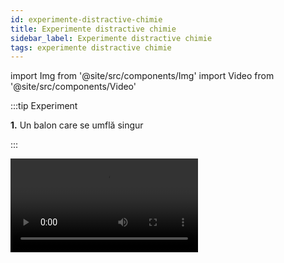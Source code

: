 ```yaml
---
id: experimente-distractive-chimie
title: Experimente distractive chimie
sidebar_label: Experimente distractive chimie
tags: experimente distractive chimie
---
```


import Img from '@site/src/components/Img'
import Video from '@site/src/components/Video'




:::tip Experiment

**1.** Un balon care se umflă singur

:::

<Video src="https://www.youtube.com/embed/kzDJyJ-fFOs" />


<br></br>
<br></br>


:::tip Experiment

**2.** Culorile curcubeului pe o mină de grafit!

:::

<Video src="https://www.youtube.com/embed/M_95vV_cib8" />


<br></br>
<br></br>


:::tip Experiment

**3.** Un bliţ din secolul al  XIX-lea!

:::

<Video src="https://www.youtube.com/embed/01ATTRJp7Bo" />


<br></br>
<br></br>

:::tip Experiment

**4.** Vrei să fii si tu un alchimist şi să transformi fierul în cupru?

:::

<Video src="https://www.youtube.com/embed/8E7UoWwzo7Q" />


<br></br>
<br></br>


:::tip Experiment

**5.** Dopul propulsat de hidrogen. Atentie, imagini care va pot afecta emotional!

:::

<Video src="https://www.youtube.com/embed/Ox7t2W6qVQw" />


<br></br>
<br></br>

:::tip Experiment

**6.** Focul rece?

:::

<Video src="https://www.youtube.com/embed/WtH5Dq7lV9s" />


<br></br>
<br></br>